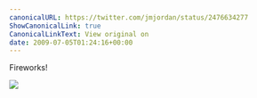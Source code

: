 ```yaml
---
canonicalURL: https://twitter.com/jmjordan/status/2476634277
ShowCanonicalLink: true
CanonicalLinkText: View original on
date: 2009-07-05T01:24:16+00:00
---
```

Fireworks!

![](/images/2476634277-15690319.jpg)
